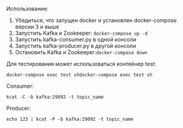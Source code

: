 Использование:

1. Убедиться, что запущен docker и установлен docker-compose версии 3 и выше
2. Запустить Kafka и Zookeeper: `docker-compose up -d`
3. Запустить kafka-consumer.py в одной консоли
4. Запустить kafka-producer.py в другой консоли
5. Остановить Kafka и Zookeeper:`docker-compose down`

Для тестирования может использоваться контейнер test:

`docker-compose exec test shdocker-compose exec test sh`

Consumer:

`kcat -C -b kafka:29092 -t topic_name`

Producer:

`echo 123 | kcat -P -b kafka:29092 -t topic_name`
